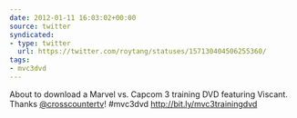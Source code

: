 ```yaml
---
date: 2012-01-11 16:03:02+00:00
source: twitter
syndicated:
- type: twitter
  url: https://twitter.com/roytang/statuses/157130404506255360/
tags:
- mvc3dvd
---
```


About to download a Marvel vs. Capcom 3 training DVD featuring Viscant. Thanks [@crosscountertv](https://twitter.com/crosscountertv/)! #mvc3dvd http://bit.ly/mvc3trainingdvd